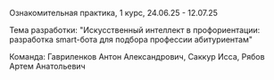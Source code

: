 Ознакомительная практика, 1 курс, 24.06.25 - 12.07.25

Тема разработки: "Искусственный интеллект в профориентации: разработка smart-бота для подбора профессии абитуриентам"

Команда: Гавриленков Антон Александрович, Саккур Исса, Рябов Артем Анатольевич
